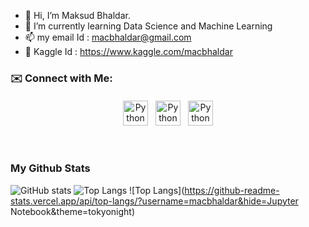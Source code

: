 - 👋 Hi, I’m Maksud Bhaldar.
- 🌱 I’m currently learning Data Science and Machine Learning
- 📫 my email Id : macbhaldar@gmail.com
- 🦩  Kaggle Id : https://www.kaggle.com/macbhaldar

### ✉️ Connect with Me:

<p align="center">
 <a href="https://www.twitter.com/macbhaldar" target="_blank" rel="noopener noreferrer"> <img src="https://cdn-icons-png.flaticon.com/32/1409/1409937.png" alt="Python" height="40" style="vertical-align:top; margin:4px"></a>
 <a href="https://linkedin.com/in/macbhaldar" target="_blank" rel="noopener noreferrer"> <img src="https://cdn-icons-png.flaticon.com/32/1409/1409945.png" alt="Python" height="40" style="vertical-align:top; margin:4px"></a>
 <a href="mailto:macbhaldar@gmail.com"> <img src="https://cdn-icons-png.flaticon.com/32/2991/2991144.png" alt="Python" height="40" style="vertical-align:top; margin:4px"></a>
</p>

<br />

### My Github Stats

![GitHub stats](https://github-readme-stats.vercel.app/api?username=macbhaldar&show_icons=true&theme=tokyonight)
![Top Langs](https://github-readme-stats.vercel.app/api/top-langs/?username=macbhaldar&theme=tokyonight)
![Top Langs](https://github-readme-stats.vercel.app/api/top-langs/?username=macbhaldar&hide=Jupyter Notebook&theme=tokyonight)
